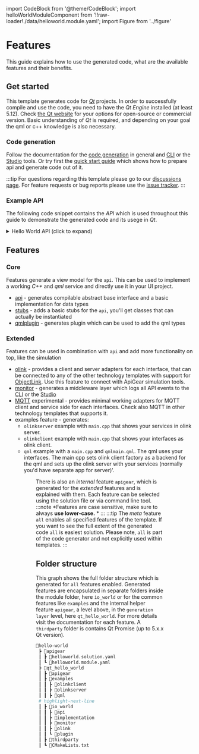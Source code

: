 import CodeBlock from '@theme/CodeBlock';
import helloWorldModuleComponent from '!!raw-loader!./data/helloworld.module.yaml';
import Figure from '../figure'

# Features

This guide explains how to use the generated code, what are the available features and  their benefits.

## Get started

This template generates code for [*Qt*](https://www.qt.io/) projects. In order to successfully compile and use the code, you need to have the *Qt Engine* installed (at least 5.12). Check [the Qt website](https://www.qt.io/download) for your options for open-source or commercial version.
Basic understanding of *Qt* is required, and depending on your goal the qml or c++ knowledge is also necessary.

### Code generation
Follow the documentation for the [code generation](https://docs.apigear.io/docs/start/first_steps) in general and [CLI](https://docs.apigear.io/docs/cli/generate) or the [Studio](https://docs.apigear.io/docs/category/desktop-studio) tools.
Or try first the [quick start guide](../quickstart/index.md) which shows how to prepare api and generate code out of it.

:::tip
For questions regarding this template please go to our [discussions page](https://github.com/orgs/apigear-io/discussions). For feature requests or bug reports please use the [issue tracker](https://github.com/apigear-io/template-qtcpp/issues).
:::

### Example API

The following code snippet contains the *API* which is used throughout this guide to demonstrate the generated code and its usege in *Qt*.

<details><summary>Hello World API (click to expand)</summary>
<CodeBlock language="yaml" showLineNumbers>{helloWorldModuleComponent}</CodeBlock>
</details>

## Features

### Core
Features generate a view model for the `api`. This can be used to implement a working *C++* and *qml* service and directly use it in your UI project.
- [api](api.md) - generates compilable abstract base interface and a basic implementation for data types
- [stubs](stubs.md) - adds a basic stubs for the `api`, you'll get classes that can actually be instantiated
- [qmlplugin](qmlplugin.md) - generates plugin which can be used to add the qml types

### Extended
Features can be used in combination with `api` and add more functionality on top, like the simulation
- [olink](olink.md) - provides a client and server adapters for each interface, that can be connected to any of the other technology templates with support for [ObjectLink](https://docs.apigear.io/objectlink/). Use this feature to connect with ApiGear simulation tools.
- [monitor](monitor.md) - generates a middleware layer which logs all API events to the [CLI](https://docs.apigear.io/docs/category/command-line) or the [Studio](https://docs.apigear.io/docs/category/desktop-studio)
- [MQTT](mqtt.md) experimental - provides minimal working adapters for MQTT client and service side for each interfaces. Check also MQTT in other technology templates that supports it.
-  examples feature - generates:
    - `olinkserver` example with `main.cpp` that shows your services in olink server.
    - `olinkclient` example with `main.cpp` that shows your interfaces as olink client.
    - `qml` example with a `main.cpp` and `qmlmain.qml`. The qml uses your interfaces. The main cpp sets olink client factory as a backend for the qml and sets up the olink server with your services (normally you'd have separate app for server)'.

<Figure caption="Use a subset of shown features for UI application." src="/img/features/featuresApp.png" />
<Figure caption="Features that may be used for server application." src="/img/features/featuresServer.png" />

There is also an *internal* feature `apigear`, which is generated for the *extended* features and is explained with them.
Each feature can be selected using the solution file or via command line tool.
:::note
*Features are case sensitive, make sure to always **use lower-case.** *
:::
:::tip
The *meta* feature `all` enables all specified features of the template. If you want to see the full extent of the generated code `all` is easiest solution.
Please note, `all` is part of the code generator and not explicitly used within templates.
:::
## Folder structure

This graph shows the full folder structure which is generated for `all` features enabled. Generated features are encapsulated in separate folders inside the module folder, here `io_world` or for the common features like `examples` and the internal helper feature `apigear`, a level above, in the `generation layer` level, here `qt_hello_world`. For more details visit the documentation for each feature. 
A `thirdparty` folder is contains Qt Promise (up to 5.x.x Qt version).

```bash
📂hello-world
 ┣ 📂apigear
 ┃ ┣ 📜helloworld.solution.yaml
 ┃ ┗ 📜helloworld.module.yaml
 ┣ 📂qt_hello_world
 ┃ ┣ 📂apigear
 ┃ ┣ 📂examples
 ┃ ┃ ┣ 📂olinkclient
 ┃ ┃ ┣ 📂olinkserver
 ┃ ┃ ┣ 📂qml
 # highlight-next-line
 ┃ ┣ 📂io_world
 ┃ ┃ ┣ 📂api
 ┃ ┃ ┣ 📂implementation
 ┃ ┃ ┣ 📂monitor
 ┃ ┃ ┣ 📂olink
 ┃ ┃ ┗ 📂plugin
 ┃ ┣ 📂thirdparty
 ┃ ┗ 📜CMakeLists.txt
```
